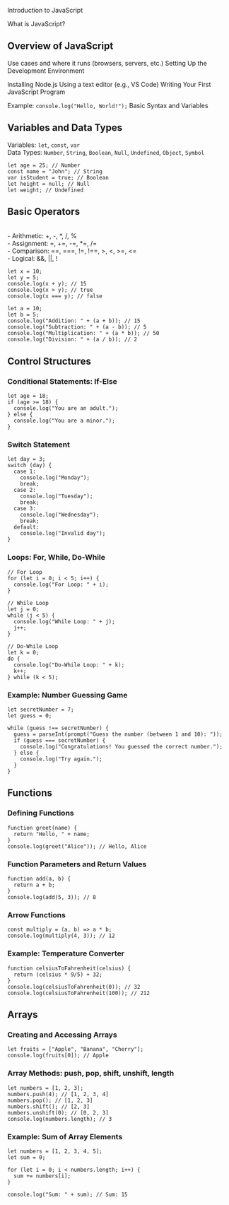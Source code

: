 Introduction to JavaScript

What is JavaScript?

## Overview of JavaScript
Use cases and where it runs (browsers, servers, etc.)
Setting Up the Development Environment

Installing Node.js
Using a text editor (e.g., VS Code)
Writing Your First JavaScript Program

Example: 
``console.log("Hello, World!");``
Basic Syntax and Variables

## Variables and Data Types

Variables: ``let``, ``const``, ``var``
<br/>
Data Types: ``Number``, ``String``, ``Boolean``, ``Null``, ``Undefined``, ``Object``, ``Symbol``
```
let age = 25; // Number
const name = "John"; // String
var isStudent = true; // Boolean
let height = null; // Null
let weight; // Undefined
```

## Basic Operators
<br/>
- Arithmetic: +, -, *, /, % <br/>
- Assignment: =, +=, -=, *=, /= <br/>
- Comparison: ==, ===, !=, !==, >, <, >=, <= <br/>
- Logical: &&, ||, !

```
let x = 10;
let y = 5;
console.log(x + y); // 15
console.log(x > y); // true
console.log(x === y); // false
```

```
let a = 10;
let b = 5;
console.log("Addition: " + (a + b)); // 15
console.log("Subtraction: " + (a - b)); // 5
console.log("Multiplication: " + (a * b)); // 50
console.log("Division: " + (a / b)); // 2
```

## Control Structures

### Conditional Statements: If-Else
```
let age = 18;
if (age >= 18) {
  console.log("You are an adult.");
} else {
  console.log("You are a minor.");
}
```

### Switch Statement
```
let day = 3;
switch (day) {
  case 1:
    console.log("Monday");
    break;
  case 2:
    console.log("Tuesday");
    break;
  case 3:
    console.log("Wednesday");
    break;
  default:
    console.log("Invalid day");
}
```
### Loops: For, While, Do-While
```
// For Loop
for (let i = 0; i < 5; i++) {
  console.log("For Loop: " + i);
}

// While Loop
let j = 0;
while (j < 5) {
  console.log("While Loop: " + j);
  j++;
}

// Do-While Loop
let k = 0;
do {
  console.log("Do-While Loop: " + k);
  k++;
} while (k < 5);
```

### Example: Number Guessing Game

```
let secretNumber = 7;
let guess = 0;

while (guess !== secretNumber) {
  guess = parseInt(prompt("Guess the number (between 1 and 10): "));
  if (guess === secretNumber) {
    console.log("Congratulations! You guessed the correct number.");
  } else {
    console.log("Try again.");
  }
}
```

## Functions
### Defining Functions
```
function greet(name) {
  return "Hello, " + name;
}
console.log(greet("Alice")); // Hello, Alice
```
### Function Parameters and Return Values
```
function add(a, b) {
  return a + b;
}
console.log(add(5, 3)); // 8
```
### Arrow Functions
```
const multiply = (a, b) => a * b;
console.log(multiply(4, 3)); // 12
```
### Example: Temperature Converter
```
function celsiusToFahrenheit(celsius) {
  return (celsius * 9/5) + 32;
}
console.log(celsiusToFahrenheit(0)); // 32
console.log(celsiusToFahrenheit(100)); // 212
```

## Arrays
### Creating and Accessing Arrays
```
let fruits = ["Apple", "Banana", "Cherry"];
console.log(fruits[0]); // Apple
```
### Array Methods: push, pop, shift, unshift, length
```
let numbers = [1, 2, 3];
numbers.push(4); // [1, 2, 3, 4]
numbers.pop(); // [1, 2, 3]
numbers.shift(); // [2, 3]
numbers.unshift(0); // [0, 2, 3]
console.log(numbers.length); // 3
```
### Example: Sum of Array Elements
```
let numbers = [1, 2, 3, 4, 5];
let sum = 0;

for (let i = 0; i < numbers.length; i++) {
  sum += numbers[i];
}

console.log("Sum: " + sum); // Sum: 15
```
